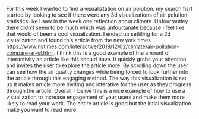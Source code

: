 For this week I wanted to find a visualiztation on air polution. my search fisrt started by looking to see if there were any 3d visualizations
of air polution statistics like I saw in the week one reflection about climate. Unfourtantley there didn't seem to be much which was unfourtanate
because I feel like that would of been a cool visualization. I ended up settiling for a 2d visualization and found this article from the new
york times https://www.nytimes.com/interactive/2019/12/02/climate/air-pollution-compare-ar-ul.html. I think this is a good example of the amount
of interactivity an article like this should have. It quickly grabs your attention and invites the user to explore the article more. By scrolling
down the user can see how the air quality changes while being forced to look further into the article through this engaging method. The way this
visualization is set up it makes article more inviting and interative for the user as they progress through the article. Overall, I belive this is
a nice example of how to use a visualization to increase engagement of your users and make them more likely to read your work. The entire article
is good but the intial visualization make you want to read more.
